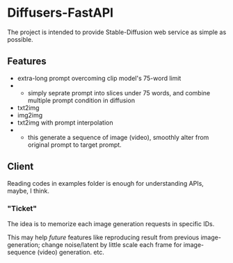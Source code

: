 # Diffusers-FastAPI
The project is intended to provide Stable-Diffusion web service as simple as possible.
## Features
+ extra-long prompt overcoming clip model's 75-word limit
+ + simply seprate prompt into slices under 75 words, and combine multiple prompt condition in diffusion
+ txt2img
+ img2img
+ txt2img with prompt interpolation
+ + this generate a sequence of image (video), smoothly alter from original prompt to target prompt.

## Client
Reading codes in examples folder is enough for understanding APIs, maybe, I think.
### "Ticket"
The idea is to memorize each image generation requests in specific IDs.

This may help _future_ features like reproducing result from previous image-generation; change noise/latent by little scale each frame for image-sequence (video) generation. etc.